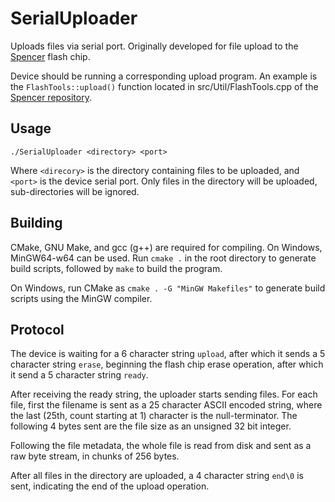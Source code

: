 # SerialUploader
Uploads files via serial port. Originally developed for file upload to the [Spencer](https://www.circuitmess.com/spencer/) flash chip.

Device should be running a corresponding upload program. An example is the ```FlashTools::upload()``` function located in src/Util/FlashTools.cpp of the [Spencer repository](https://github.com/CircuitMess/Spencer).

## Usage
```shell script
./SerialUploader <directory> <port>
```

Where ```<direcory>``` is the directory containing files to be uploaded, and ```<port>``` is the device serial port. Only files in the directory will be uploaded, sub-directories will be ignored.

## Building
CMake, GNU Make, and gcc (g++) are required for compiling. On Windows, MinGW64-w64 can be used. Run ```cmake .``` in the root directory to generate build scripts, followed by ```make``` to build the program.

On Windows, run CMake as ```cmake . -G "MinGW Makefiles"``` to generate build scripts using the MinGW compiler.

## Protocol
The device is waiting for a 6 character string `upload`, after which it sends a 5 character string `erase`, beginning the flash chip erase operation, after which it send a 5 character string `ready`.

After receiving the ready string, the uploader starts sending files. For each file, first the filename is sent as a 25 character ASCII encoded string, where the last (25th, count starting at 1) character is the null-terminator. The following 4 bytes sent are the file size as an unsigned 32 bit integer.

Following the file metadata, the whole file is read from disk and sent as a raw byte stream, in chunks of 256 bytes.

After all files in the directory are uploaded, a 4 character string `end\0` is sent, indicating the end of the upload operation.
